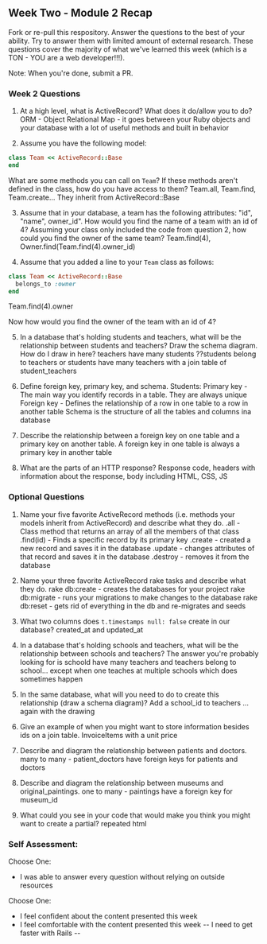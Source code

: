 ## Week Two - Module 2 Recap

Fork or re-pull this respository. Answer the questions to the best of your ability. Try to answer them with limited amount of external research. These questions cover the majority of what we've learned this week (which is a TON - YOU are a web developer!!!). 

Note: When you're done, submit a PR.


### Week 2 Questions

1. At a high level, what is ActiveRecord? What does it do/allow you to do?
ORM - Object Relational Map - it goes between your Ruby objects and your database with a lot of useful methods and built in behavior

2. Assume you have the following model:

```ruby
class Team << ActiveRecord::Base
end
```

What are some methods you can call on `Team`? If these methods aren't defined in the class, how do you have access to them?
Team.all, Team.find, Team.create... They inherit from ActiveRecord::Base

3. Assume that in your database, a team has the following attributes: "id", "name", owner_id". How would you find the name of a team with an id of 4? Assuming your class only included the code from question 2, how could you find the owner of the same team?
Team.find(4), Owner.find(Team.find(4).owner_id)

4. Assume that you added a line to your `Team` class as follows:

```ruby
class Team << ActiveRecord::Base
  belongs_to :owner
end
```
Team.find(4).owner

Now how would you find the owner of the team with an id of 4?

5. In a database that's holding students and teachers, what will be the relationship between students and teachers? Draw the schema diagram.
How do I draw in here?
teachers have many students
??students belong to teachers or students have many teachers with a join table of student_teachers

6. Define foreign key, primary key, and schema.
Students:
Primary key - The main way you identify records in a table. They are always unique
Foreign key - Defines the relationship of a row in one table to a row in another table
Schema is the structure of all the tables and columns ina database 

7. Describe the relationship between a foreign key on one table and a primary key on another table.
A foreign key in one table is always a primary key in another table

8. What are the parts of an HTTP response?
Response code, headers with information about the response, body including HTML, CSS, JS


### Optional Questions

1. Name your five favorite ActiveRecord methods (i.e. methods your models inherit from ActiveRecord) and describe what they do.
.all - Class method that returns an array of all the members of that class
.find(id) - Finds a specific record by its primary key
.create - created a new record and saves it in the database
.update - changes attributes of that record and saves it in the database
.destroy - removes it from the database

2. Name your three favorite ActiveRecord rake tasks and describe what they do.
rake db:create - creates the databases for your project
rake db:migrate - runs your migrations to make changes to the database
rake db:reset - gets rid of everything in the db and re-migrates and seeds

3. What two columns does `t.timestamps null: false` create in our database?
created_at and updated_at

4. In a database that's holding schools and teachers, what will be the relationship between schools and teachers?
The answer you're probably looking for is schoold have many teachers and teachers belong to school... except when one teaches at multiple schools which does sometimes happen

5. In the same database, what will you need to do to create this relationship (draw a schema diagram)?
Add a school_id to teachers ... again with the drawing

6. Give an example of when you might want to store information besides ids on a join table.
InvoiceItems with a unit price

7. Describe and diagram the relationship between patients and doctors.
many to many - 
patient_doctors have foreign keys for patients and doctors

8. Describe and diagram the relationship between museums and original_paintings.
one to many - paintings have a foreign key for museum_id

9. What could you see in your code that would make you think you might want to create a partial?
repeated html

### Self Assessment:
Choose One:
* I was able to answer every question without relying on outside resources

Choose One:
* I feel confident about the content presented this week
* I feel comfortable with the content presented this week
-- I need to get faster with Rails --
